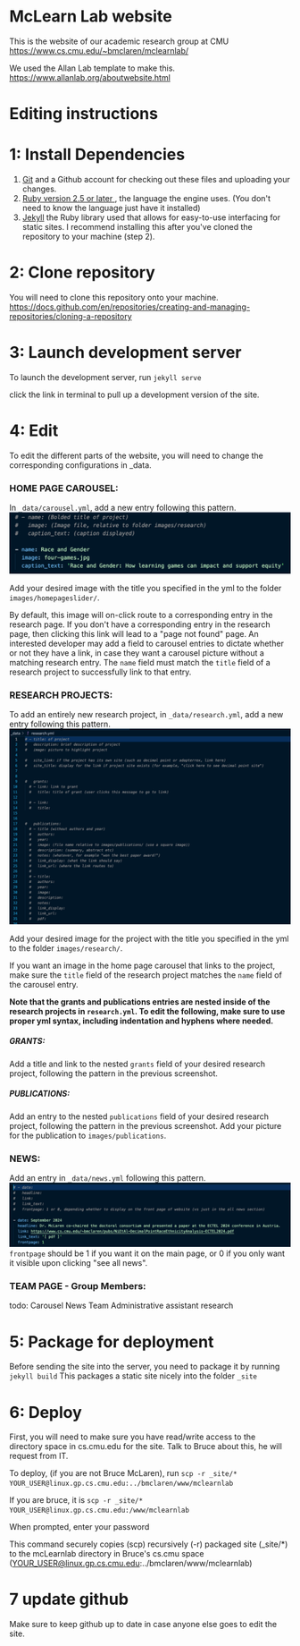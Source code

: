 # McLearn Lab website

This is the website of our academic research group at CMU
https://www.cs.cmu.edu/~bmclaren/mclearnlab/

We used the Allan Lab template to make this.
https://www.allanlab.org/aboutwebsite.html

# Editing instructions

# 1: Install Dependencies
1) <a href="https://git-scm.com/downloads"> Git</a> and a Github account for checking out these files and uploading your changes.
2) <a href="https://www.ruby-lang.org/en/downloads/"> Ruby version 2.5 or later </a>, the language the engine uses. (You don't need to know the language just have it installed)
3) <a href="https://jekyllrb.com/">Jekyll</a> the Ruby library used that allows for easy-to-use interfacing for static sites. I recommend installing this after you've cloned the repository to your machine (step 2). 

# 2: Clone repository 
You will need to clone this repository onto your machine. 
https://docs.github.com/en/repositories/creating-and-managing-repositories/cloning-a-repository

# 3: Launch development server 
To launch the development server, run 
`jekyll serve` 

click the link in terminal to pull up a development version of the site.

# 4: Edit
To edit the different parts of the website, you will need to change the corresponding configurations in _data. 

### HOME PAGE CAROUSEL:
In `_data/carousel.yml`, add a new entry following this pattern.
![Local Image](./README-assets/carousel.png)

Add your desired image with the title you specified in the yml to the folder `images/homepageslider/`. 

By default, this image will on-click route to a corresponding entry in the research page. If you don't have a corresponding entry in the research page, then clicking this link will lead to a "page not found" page. An interested developer may add a field to carousel entries to dictate whether or not they have a link, in case they want a carousel picture without a matching research entry. The `name` field must match the `title` field of a research project to successfully link to that entry.

### RESEARCH PROJECTS:
To add an entirely new research project, in `_data/research.yml`, add a new entry following this pattern.
![Local Image](./README-assets/research.png)

Add your desired image for the project with the title you specified in the yml to the folder `images/research/`. 

If you want an image in the home page carousel that links to the project, make sure the `title` field of the research project matches the `name` field of the carousel entry. 

<b>Note that the grants and publications entries are nested inside of the research projects in `research.yml`. To edit the following, make sure to use proper yml syntax, including indentation and hyphens where needed. </b>

##### GRANTS: 
Add a title and link to the nested `grants` field of your desired research project, following the pattern in the previous screenshot. 

##### PUBLICATIONS:
Add an entry to the nested `publications` field of your desired research project, following the pattern in the previous screenshot. 
Add your picture for the publication to `images/publications`. 

### NEWS:
Add an entry in `_data/news.yml` following this pattern. 
![Local Image](./README-assets/news.png)
`frontpage` should be 1 if you want it on the main page, or 0 if you only want it visible upon clicking "see all news".

### TEAM PAGE - Group Members:


todo:
Carousel
News
Team
Administrative assistant
research

# 5: Package for deployment
Before sending the site into the server, you need to package it by running
`jekyll build`
This packages a static site nicely into the folder `_site`

# 6: Deploy
First, you will need to make sure you have read/write access to the directory space in cs.cmu.edu for the site. Talk to Bruce about this, he will request from IT. 

To deploy, (if you are not Bruce McLaren), run 
`scp -r _site/* YOUR_USER@linux.gp.cs.cmu.edu:../bmclaren/www/mclearnlab`

If you are bruce, it is 
`scp -r _site/* YOUR_USER@linux.gp.cs.cmu.edu:/www/mclearnlab`

When prompted, enter your password

This command securely copies (scp) recursively (-r) packaged site (_site/*) to the mcLearnlab directory in Bruce's cs.cmu space (YOUR_USER@linux.gp.cs.cmu.edu:../bmclaren/www/mclearnlab)

# 7 update github
Make sure to keep github up to date in case anyone else goes to edit the site. 